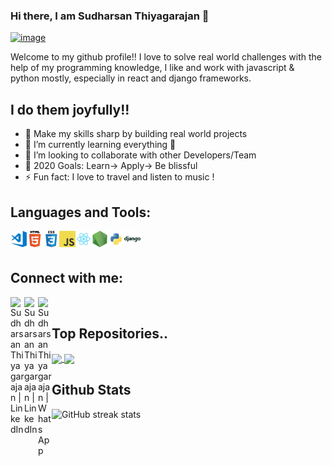 ### Hi there, I am Sudharsan Thiyagarajan 👋
[![image](https://fontmeme.com/permalink/201123/9a71b8c7cd771fd8fffe2a472746b970.png)](https://github.com/sudharsa004?tab=repositories)

Welcome to my github profile!! I love to solve real world challenges with the help of my programming knowledge, I like and work with javascript & python mostly, especially in react and django frameworks.

## I do them joyfully!!

- 🔭 Make my skills sharp by building real world projects
- 🌱 I’m currently learning everything 🤣
- 👯 I’m looking to collaborate with other Developers/Team
- 🥅 2020 Goals: Learn-> Apply-> Be blissful
- ⚡ Fun fact: I love to travel and listen to music !


## Languages and Tools:

<img align="left" alt="Visual Studio Code" width="26px" src="https://raw.githubusercontent.com/github/explore/80688e429a7d4ef2fca1e82350fe8e3517d3494d/topics/visual-studio-code/visual-studio-code.png" />
<img align="left" alt="HTML5" width="26px" src="https://raw.githubusercontent.com/github/explore/80688e429a7d4ef2fca1e82350fe8e3517d3494d/topics/html/html.png" />
<img align="left" alt="CSS3" width="26px" src="https://raw.githubusercontent.com/github/explore/80688e429a7d4ef2fca1e82350fe8e3517d3494d/topics/css/css.png" />
<img align="left" alt="JavaScript" width="26px" src="https://raw.githubusercontent.com/github/explore/80688e429a7d4ef2fca1e82350fe8e3517d3494d/topics/javascript/javascript.png" />
<img align="left" alt="React" width="26px" src="https://raw.githubusercontent.com/github/explore/80688e429a7d4ef2fca1e82350fe8e3517d3494d/topics/react/react.png" />
<img align="left" alt="Node.js" width="26px" src="https://raw.githubusercontent.com/github/explore/80688e429a7d4ef2fca1e82350fe8e3517d3494d/topics/nodejs/nodejs.png" />
<img align="left" alt="python" width="26px" src="https://raw.githubusercontent.com/github/explore/80688e429a7d4ef2fca1e82350fe8e3517d3494d/topics/python/python.png" />
<img align="left" alt="django" width="26px" src="https://raw.githubusercontent.com/github/explore/80688e429a7d4ef2fca1e82350fe8e3517d3494d/topics/django/django.png" />
<!--
<img align="left" alt="Git" width="26px" src="https://raw.githubusercontent.com/github/explore/80688e429a7d4ef2fca1e82350fe8e3517d3494d/topics/git/git.png" />
<img align="left" alt="GitHub" width="26px" src="https://raw.githubusercontent.com/github/explore/78df643247d429f6cc873026c0622819ad797942/topics/github/github.png" />
<img align="left" alt="Terminal" width="26px" src="https://raw.githubusercontent.com/github/explore/80688e429a7d4ef2fca1e82350fe8e3517d3494d/topics/terminal/terminal.png" />
-->
<br />
<br />

## Connect with me:

[<img align="left" alt="Sudharsan Thiyagarajan | LinkedIn" width="22px" src="https://cdn.jsdelivr.net/npm/simple-icons@v3/icons/gmail.svg" />][email]
[<img align="left" alt="Sudharsan Thiyagarajan | LinkedIn" width="22px" src="https://cdn.jsdelivr.net/npm/simple-icons@v3/icons/linkedin.svg" />][linkedin]
[<img align="left" alt="Sudharsan Thiyagarajan | Whats App" width="22px" src="https://cdn.jsdelivr.net/npm/simple-icons@v3/icons/whatsapp.svg" />][whatsapp]


<br />

## Top Repositories..
<a href="https://github.com/sudharsan004/docjini">
  <img align="center" src="https://github-readme-stats.vercel.app/api/pin/?username=sudharsan004&repo=docjini" />
</a>
<a href="https://github.com/sudharsan004/auto">
  <img align="center" src="https://github-readme-stats.vercel.app/api/pin/?username=sudharsan004&repo=auto" />
</a>

## Github Stats
![GitHub streak stats](https://github-readme-streak-stats.herokuapp.com/?user=sudharsan004&show_icons=true)   <!--[![Anurag's github stats](https://github-readme-stats.vercel.app/api?username=sudharsan004&hide=contribs,prs&show_icons=true)](https://github.com/anuraghazra/github-readme-stats)-->

[whatsapp]: https://wa.me/message/IXZ3NFRRSGNCH1
[linkedin]: https://www.linkedin.com/in/sudharsan-thiyagarajan-125573166/
[email]: mailto:sudharsansriram8921@gmail.com


